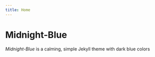```yaml
---
title: Home
---
```


# Midnight-Blue

*Midnight-Blue* is a calming, simple Jekyll theme with dark blue colors